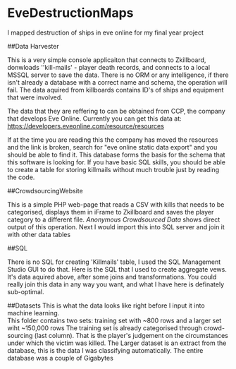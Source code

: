 # EveDestructionMaps
I mapped destruction of ships in eve online for my final year project

##Data Harvester

This is a very simple console applicaiton that connects to Zkillboard, donwloads ''kill-mails' - player death records, and connects to a local MSSQL server to save the data. 
There is no ORM or any intelligence, if there isn't already a database with a correct name and schema, the operation will fail.
The data aquired from killboards contains ID's of ships and equipment that were involved. 

The data that they are reffering to can be obtained from CCP, the company that develops Eve Online. 
Currently you can get this data at: https://developers.eveonline.com/resource/resources

If at the time you are reading this the company has moved the resources and the link is broken, search for "eve online static data export" and you should be able to find it.
This database forms the basis for the schema that this software is looking for. If you have basic SQL skills, you should be able to create a table for storing killmails without much trouble just by reading the code. 

##CrowdsourcingWebsite

This is a simple PHP web-page that reads a CSV with kills that needs to be categorised, displays them in iFrame to Zkillboard and saves the player category to a different file. 
*Anonymous Crowdsourced Data* shows direct output of this operation. Next I would import this into SQL server and join it with other data tables

##SQL

There is no SQL for creating 'Killmails' table, I used the SQL Management Studio GUI to do that. 
Here is the SQL that I used to create aggregate vews. It's data aquired above, after some joins and transformations. 
You could really join this data in any way you want, and what I have here is definately sub-optimal. 

##Datasets
This is what the data looks like right before I input it into machine learning.  
This folder contains two sets: training set with ~800 rows and a larger set wiht ~150,000 rows 
The training set is already categorised through crowd-sourcing (last column). That is the player's judgement on the circumstances under which the victim was killed. 
The Larger dataset is an extract from the database, this is the data I was classifying automatically. The entire database was a couple of Gigabytes
